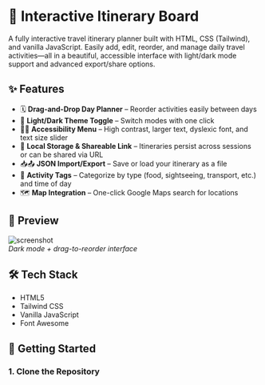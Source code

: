# 🧳 Interactive Itinerary Board

A fully interactive travel itinerary planner built with HTML, CSS (Tailwind), and vanilla JavaScript. Easily add, edit, reorder, and manage daily travel activities—all in a beautiful, accessible interface with light/dark mode support and advanced export/share options.

## ✨ Features

- 🗓️ **Drag-and-Drop Day Planner** – Reorder activities easily between days
- 🌙 **Light/Dark Theme Toggle** – Switch modes with one click
- 🧑‍🦽 **Accessibility Menu** – High contrast, larger text, dyslexic font, and text size slider
- 🔁 **Local Storage & Shareable Link** – Itineraries persist across sessions or can be shared via URL
- 📥📤 **JSON Import/Export** – Save or load your itinerary as a file
- 📌 **Activity Tags** – Categorize by type (food, sightseeing, transport, etc.) and time of day
- 🗺️ **Map Integration** – One-click Google Maps search for locations

## 📸 Preview

![screenshot](screenshot.png)  
*Dark mode + drag-to-reorder interface*

## 🛠️ Tech Stack

- HTML5
- Tailwind CSS
- Vanilla JavaScript
- Font Awesome

## 🚀 Getting Started

### 1. Clone the Repository
```bash
